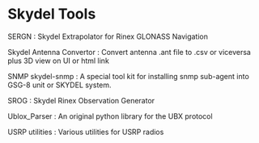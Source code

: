 # Skydel Tools

SERGN                    : Skydel Extrapolator for Rinex GLONASS Navigation

Skydel Antenna Convertor : Convert antenna .ant file to .csv or viceversa plus 3D view on UI or html link

SNMP skydel-snmp         : A special tool kit for installing snmp sub-agent into GSG-8 unit or SKYDEL system.

SROG                     : Skydel Rinex Observation Generator

Ublox_Parser             : An original python library for the UBX protocol

USRP utilities			 : Various utilities for USRP radios
